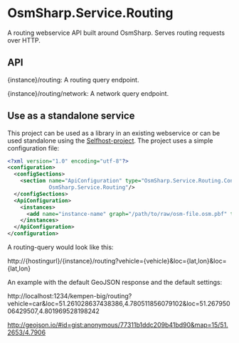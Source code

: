 OsmSharp.Service.Routing
========================

A routing webservice API built around OsmSharp. Serves routing requests over HTTP.

API
---

{instance}/routing: A routing query endpoint.

{instance}/routing/network: A network query endpoint.

Use as a standalone service
---------------------------

This project can be used as a library in an existing webservice or can be used standalone using the [Selfhost-project](https://github.com/OsmSharp/OsmSharp.Service.Routing/tree/master/OsmSharp.Service.Routing.SelfHost). The project uses a simple configuration file:

```xml
<?xml version="1.0" encoding="utf-8"?>
<configuration>
  <configSections>
    <section name="ApiConfiguration" type="OsmSharp.Service.Routing.Configurations.ApiConfiguration,
             OsmSharp.Service.Routing"/>
  </configSections>
  <ApiConfiguration>
    <instances>
      <add name="instance-name" graph="/path/to/raw/osm-file.osm.pbf" type="raw" format="osm-pbf" />
    </instances>
  </ApiConfiguration>
</configuration>
```

A routing-query would look like this:

http://{hostingurl}/{instance}/routing?vehicle={vehicle}&loc={lat,lon}&loc={lat,lon}

An example with the default GeoJSON response and the default settings:

http://localhost:1234/kempen-big/routing?vehicle=car&loc=51.261028637438386,4.780511856079102&loc=51.26795006429507,4.801969528198242

http://geojson.io/#id=gist:anonymous/77311b1ddc209b41bd90&map=15/51.2653/4.7906
